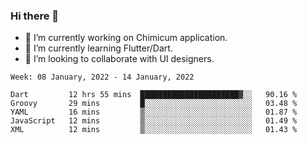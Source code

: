 ### Hi there 👋

<!--
**devcat37/devcat37** is a ✨ _special_ ✨ repository because its `README.md` (this file) appears on your GitHub profile.-->


- 🔭 I’m currently working on Chimicum application.
- 🌱 I’m currently learning Flutter/Dart.
- 👯 I’m looking to collaborate with UI designers.
<!-- - 🤔 I’m looking for help with ... -->

<!--START_SECTION:waka-->
```text
Week: 08 January, 2022 - 14 January, 2022

Dart         12 hrs 55 mins  ██████████████████████▓░░   90.16 % 
Groovy       29 mins         █░░░░░░░░░░░░░░░░░░░░░░░░   03.48 % 
YAML         16 mins         ▒░░░░░░░░░░░░░░░░░░░░░░░░   01.87 % 
JavaScript   12 mins         ▒░░░░░░░░░░░░░░░░░░░░░░░░   01.49 % 
XML          12 mins         ▒░░░░░░░░░░░░░░░░░░░░░░░░   01.43 % 
```
<!--END_SECTION:waka-->
